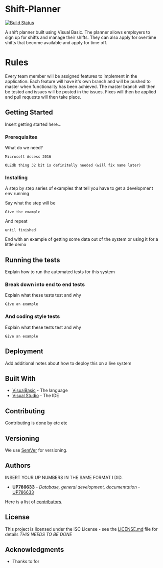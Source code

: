 # Shift-Planner
[![Build Status](https://travis-ci.org/UP807742/Shift-Planner.svg?branch=master)](https://travis-ci.org/UP807742/Shift-Planner)

A shift planner built using Visual Basic. The planner allows employers to sign up for shifts and manage their shifts. They can also apply for overtime shifts that become available and apply for time off.

# Rules

Every team member will be assigned features to implement in the application. Each feature will have it's own branch and will be pushed to master when functionality has been achieved. The master branch will then be tested and issues will be posted in the issues. Fixes will then be applied and pull requests will then take place.

## Getting Started

Insert getting started here...

### Prerequisites

What do we need?

```
Microsoft Access 2016
```

```
OLEdb thing 32 bit is definitelly needed (will fix name later)
```

### Installing

A step by step series of examples that tell you have to get a development env running

Say what the step will be

```
Give the example
```

And repeat

```
until finished
```

End with an example of getting some data out of the system or using it for a little demo

## Running the tests

Explain how to run the automated tests for this system

### Break down into end to end tests

Explain what these tests test and why

```
Give an example
```

### And coding style tests

Explain what these tests test and why

```
Give an example
```

## Deployment

Add additional notes about how to deploy this on a live system

## Built With

* [VisualBasic](https://docs.microsoft.com/en-us/dotnet/visual-basic/getting-started/) - The language
* [Visual Studio](https://www.visualstudio.com/) - The IDE

## Contributing

Contributing is done by etc etc

## Versioning

We use [SemVer](http://semver.org/) for versioning.

## Authors

INSERT YOUR UP NUMBERS IN THE SAME FORMAT I DID.
* **UP786633** - *Database, general development, documentation* - [UP786633](https://github.com/up786633)

Here is a list of [contributors](https://github.com/UP807742/Shift-Planner/graphs/contributors).

## License

This project is licensed under the ISC License - see the [LICENSE.md](LICENSE.md) file for details *THIS NEEDS TO BE DONE*

## Acknowledgments

* Thanks to <insert name> for <insert reason>
